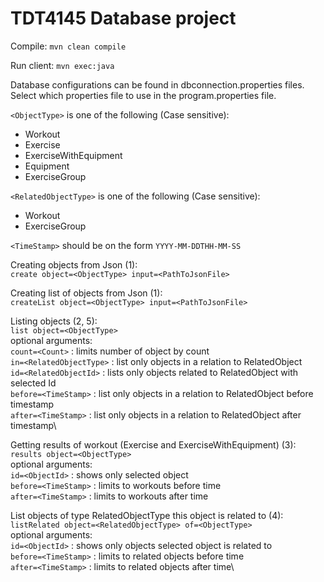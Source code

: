 
# TDT4145 Database project

Compile: `mvn clean compile`

Run client: `mvn exec:java`

Database configurations can be found in dbconnection.properties files. Select which properties file to use in the program.properties file.

`<ObjectType>` is one of the following (Case sensitive):
 - Workout
 - Exercise
 - ExerciseWithEquipment
 - Equipment
 - ExerciseGroup

`<RelatedObjectType>` is one of the following (Case sensitive):
  - Workout
  - ExerciseGroup

`<TimeStamp>` should be on the form `YYYY-MM-DDTHH-MM-SS`

Creating objects from Json (1):\
`create object=<ObjectType> input=<PathToJsonFile>`

Creating list of objects from Json (1):\
`createList object=<ObjectType> input=<PathToJsonFile>`

Listing objects (2, 5):\
`list object=<ObjectType>`\
optional arguments:\
`count=<Count>` : limits number of object by count\
`in=<RelatedObjectType>` : list only objects in a relation to RelatedObject\
`id=<RelatedObjectId>` : lists only objects related to RelatedObject with selected Id\
`before=<TimeStamp>` : list only objects in a relation to RelatedObject before timestamp\
`after=<TimeStamp>` : list only objects in a relation to RelatedObject after timestamp\

Getting results of workout (Exercise and ExerciseWithEquipment) (3):\
`results object=<ObjectType>`\
optional arguments:\
`id=<ObjectId>` : shows only selected object\
`before=<TimeStamp>` : limits to workouts before time\
`after=<TimeStamp>` : limits to workouts after time


List objects of type RelatedObjectType this object is related to (4):\
`listRelated object=<RelatedObjectType> of=<ObjectType>`\
optional arguments:\
`id=<ObjectId>` : shows only objects selected object is related to\
`before=<TimeStamp>` : limits to related objects before time\
`after=<TimeStamp>` : limits to related objects after time\
